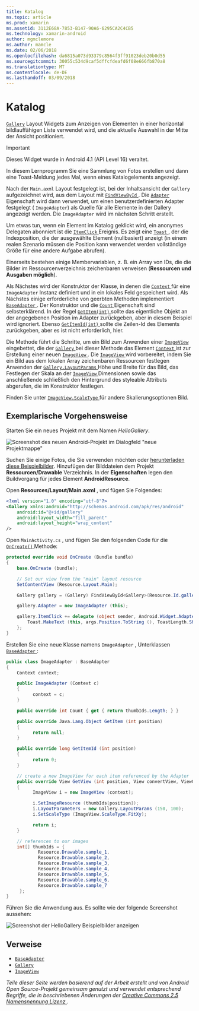 ```yaml
---
title: Katalog
ms.topic: article
ms.prod: xamarin
ms.assetid: 3112E68A-7853-B147-90A6-6295CA2C4CB5
ms.technology: xamarin-android
author: mgmclemore
ms.author: mamcle
ms.date: 02/06/2018
ms.openlocfilehash: da6815a073d93379c8564f3ff91023deb20b0d55
ms.sourcegitcommit: 30055c534d9caf5dffcfdeafd6f08e666fb870a8
ms.translationtype: MT
ms.contentlocale: de-DE
ms.lasthandoff: 03/09/2018
---
```

# <a name="gallery"></a>Katalog

[`Gallery`](https://developer.xamarin.com/api/type/Android.Widget.Gallery/) Layout Widgets zum Anzeigen von Elementen in einer horizontal bildlauffähigen Liste verwendet wird, und die aktuelle Auswahl in der Mitte der Ansicht positioniert.

> [!IMPORTANT]
> Dieses Widget wurde in Android 4.1 (API Level 16) veraltet. 

In diesem Lernprogramm Sie eine Sammlung von Fotos erstellen und dann eine Toast-Meldung jedes Mal, wenn eines Katalogelements angezeigt.

Nach der `Main.axml` Layout festgelegt ist, bei der Inhaltsansicht der `Gallery` aufgezeichnet wird, aus dem Layout mit [ `FindViewById` ](https://developer.xamarin.com/api/member/Android.App.Activity.FindViewById/p/System.Int32/).
Die [ `Adapter` ](https://developer.xamarin.com/api/property/Android.Widget.AdapterView.RawAdapter/) Eigenschaft wird dann verwendet, um einen benutzerdefinierten Adapter festgelegt ( `ImageAdapter`) als Quelle für alle Elemente in der Dallery angezeigt werden. Die `ImageAdapter` wird im nächsten Schritt erstellt.

Um etwas tun, wenn ein Element im Katalog geklickt wird, ein anonymes Delegaten abonniert ist die [ `ItemClick` ](https://developer.xamarin.com/api/event/Android.Widget.AdapterView.ItemClick/) Ereignis. Es zeigt eine [ `Toast` ](https://developer.xamarin.com/api/type/Android.Widget.Toast/) , der die Indexposition, die der ausgewählte Element (nullbasiert) anzeigt (in einem realen Szenario müssen die Position kann verwendet werden vollständige Größe für eine andere Aufgabe abrufen).

Einerseits bestehen einige Membervariablen, z. B. ein Array von IDs, die die Bilder im Ressourcenverzeichnis zeichenbaren verweisen (**Ressourcen und Ausgaben möglich**).

Als Nächstes wird der Konstruktor der Klasse, in denen die [ `Context` ](https://developer.xamarin.com/api/type/Android.Content.Context/) für eine `ImageAdapter` Instanz definiert und in ein lokales Feld gespeichert wird.
Als Nächstes einige erforderliche von geerbten Methoden implementiert [ `BaseAdapter` ](https://developer.xamarin.com/api/type/Android.Widget.BaseAdapter/).
Der Konstruktor und die [ `Count` ](https://developer.xamarin.com/api/property/Android.Widget.BaseAdapter.Count/) Eigenschaft sind selbsterklärend. In der Regel [ `GetItem(int)` ](https://developer.xamarin.com/api/member/Android.Widget.BaseAdapter.GetItem/p/System.Int32/) sollte das eigentliche Objekt an der angegebenen Position im Adapter zurückgeben, aber in diesem Beispiel wird ignoriert. Ebenso [ `GetItemId(int)` ](https://developer.xamarin.com/api/member/Android.Widget.BaseAdapter.GetItemId/p/System.Int32/) sollte die Zeilen-Id des Elements zurückgeben, aber es ist nicht erforderlich, hier.

Die Methode führt die Schritte, um ein Bild zum Anwenden einer [ `ImageView` ](https://developer.xamarin.com/api/type/Android.Widget.ImageView/) eingebettet, die der [ `Gallery` ](https://developer.xamarin.com/api/type/Android.Widget.Gallery/) bei dieser Methode das Element [ `Context` ](https://developer.xamarin.com/api/type/Android.Content.Context/) ist zur Erstellung einer neuen [ `ImageView` ](https://developer.xamarin.com/api/type/Android.Widget.ImageView/).
Die [ `ImageView` ](https://developer.xamarin.com/api/type/Android.Widget.ImageView/) wird vorbereitet, indem Sie ein Bild aus dem lokalen Array zeichenbaren Ressourcen festlegen Anwenden der [ `Gallery.LayoutParams` ](https://developer.xamarin.com/api/type/Android.Widget.Gallery+LayoutParams/) Höhe und Breite für das Bild, das Festlegen der Skala an der [ `ImageView` ](https://developer.xamarin.com/api/type/Android.Widget.ImageView/) Dimensionen sowie das anschließende schließlich den Hintergrund des styleable Attributs abgerufen, die im Konstruktor festlegen.

Finden Sie unter [ `ImageView.ScaleType` ](https://developer.xamarin.com/api/type/Android.Widget.ImageView+ScaleType/) für andere Skalierungsoptionen Bild.

## <a name="walkthrough"></a>Exemplarische Vorgehensweise

Starten Sie ein neues Projekt mit dem Namen *HelloGallery*.

![Screenshot des neuen Android-Projekt im Dialogfeld "neue Projektmappe"](gallery-images/hellogallery1.png)

Suchen Sie einige Fotos, die Sie verwenden möchten oder [herunterladen diese Beispielbilder](http://developer.android.com/shareables/sample_images.zip).
Hinzufügen der Bilddateien dem Projekt **Ressourcen/Drawable** Verzeichnis. In der **Eigenschaften** legen den Buildvorgang für jedes Element **AndroidResource**.

Open **Resources/Layout/Main.axml** , und fügen Sie Folgendes:

```xml
<?xml version="1.0" encoding="utf-8"?>
<Gallery xmlns:android="http://schemas.android.com/apk/res/android"
    android:id="@+id/gallery"
    android:layout_width="fill_parent"
    android:layout_height="wrap_content"
/>
```

Open `MainActivity.cs` , und fügen Sie den folgenden Code für die [ `OnCreate()` ](https://developer.xamarin.com/api/member/Android.App.Activity.OnCreate/p/Android.OS.Bundle/) Methode:

```csharp
protected override void OnCreate (Bundle bundle)
{
    base.OnCreate (bundle);

    // Set our view from the "main" layout resource
    SetContentView (Resource.Layout.Main);

    Gallery gallery = (Gallery) FindViewById<Gallery>(Resource.Id.gallery);

    gallery.Adapter = new ImageAdapter (this);

    gallery.ItemClick += delegate (object sender, Android.Widget.AdapterView.ItemClickEventArgs args) {
        Toast.MakeText (this, args.Position.ToString (), ToastLength.Short).Show ();
    };
}
```

Erstellen Sie eine neue Klasse namens `ImageAdapter` , Unterklassen [ `BaseAdapter` ](https://developer.xamarin.com/api/type/Android.Widget.BaseAdapter/):

```csharp
public class ImageAdapter : BaseAdapter
{
    Context context;

    public ImageAdapter (Context c)
    {
          context = c;
    }

    public override int Count { get { return thumbIds.Length; } }

    public override Java.Lang.Object GetItem (int position)
    {
          return null;
    }

    public override long GetItemId (int position)
    {
          return 0;
    }

    // create a new ImageView for each item referenced by the Adapter
    public override View GetView (int position, View convertView, ViewGroup parent)
    {
          ImageView i = new ImageView (context);

          i.SetImageResource (thumbIds[position]);
          i.LayoutParameters = new Gallery.LayoutParams (150, 100);
          i.SetScaleType (ImageView.ScaleType.FitXy);

          return i;
    }

    // references to our images
    int[] thumbIds = {
            Resource.Drawable.sample_1,
            Resource.Drawable.sample_2,
            Resource.Drawable.sample_3,
            Resource.Drawable.sample_4,
            Resource.Drawable.sample_5,
            Resource.Drawable.sample_6,
            Resource.Drawable.sample_7
     };
}

```

Führen Sie die Anwendung aus. Es sollte wie der folgende Screenshot aussehen:

![Screenshot der HelloGallery Beispielbilder anzeigen](gallery-images/hellogallery3.png)



## <a name="references"></a>Verweise

-   [`BaseAdapter`](https://developer.xamarin.com/api/type/Android.Widget.BaseAdapter/)
-   [`Gallery`](https://developer.xamarin.com/api/type/Android.Widget.Gallery/)
-   [`ImageView`](https://developer.xamarin.com/api/type/Android.Widget.ImageView/)

*Teile dieser Seite werden basierend auf der Arbeit erstellt und von Android Open Source-Projekt gemeinsam genutzt und verwendet entsprechend Begriffe, die in beschriebenen Änderungen der*
[*Creative Commons 2.5 Namensnennung Lizenz* ](http://creativecommons.org/licenses/by/2.5/).


